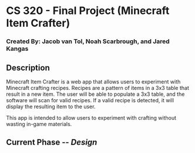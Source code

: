 # CS 320 - Final Project (Minecraft Item Crafter)
### Created By: Jacob van Tol, Noah Scarbrough, and Jared Kangas

## Description
Minecraft Item Crafter is a web app that allows users to experiment with Minecraft crafting recipes. Recipes are a pattern of items in a 3x3 table that result in a new item. The user will be able to populate a 3x3 table, and the software will scan for valid recipes. If a valid recipe is detected, it will display the resulting item to the user.  

This app is intended to allow users to experiment with crafting without wasting in-game materials. 

## Current Phase -- *Design*
